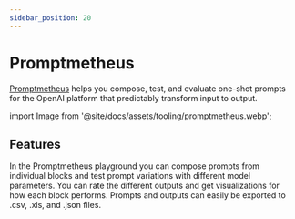 ```yaml
---
sidebar_position: 20
---
```


# Promptmetheus

[Promptmetheus](https://promptmetheus.com) helps you compose, test, and evaluate one-shot prompts for the OpenAI platform that predictably transform input to output.

import Image from '@site/docs/assets/tooling/promptmetheus.webp';

<div style={{textAlign: 'center'}}>
  <LazyLoadImage src={Image} style={{width: "750px"}} />
</div>

## Features

In the Promptmetheus playground you can compose prompts from individual blocks and test prompt variations with different model parameters. You can rate the different outputs and get visualizations for how each block performs. Prompts and outputs can easily be exported to .csv, .xls, and .json files. 
